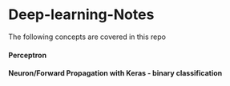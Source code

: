 # Deep-learning-Notes
The following concepts are covered in this repo
#### Perceptron 
#### Neuron/Forward Propagation with Keras - binary classification
